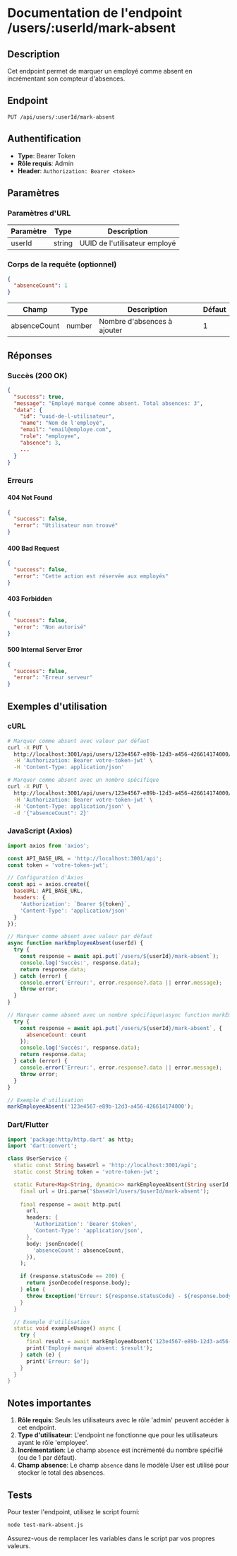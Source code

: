 # Documentation de l'endpoint /users/:userId/mark-absent

## Description
Cet endpoint permet de marquer un employé comme absent en incrémentant son compteur d'absences.

## Endpoint
```
PUT /api/users/:userId/mark-absent
```

## Authentification
- **Type**: Bearer Token
- **Rôle requis**: Admin
- **Header**: `Authorization: Bearer <token>`

## Paramètres

### Paramètres d'URL
| Paramètre | Type | Description |
|-----------|------|-------------|
| userId | string | UUID de l'utilisateur employé |

### Corps de la requête (optionnel)
```json
{
  "absenceCount": 1
}
```

| Champ | Type | Description | Défaut |
|-------|------|-------------|---------|
| absenceCount | number | Nombre d'absences à ajouter | 1 |

## Réponses

### Succès (200 OK)
```json
{
  "success": true,
  "message": "Employé marqué comme absent. Total absences: 3",
  "data": {
    "id": "uuid-de-l-utilisateur",
    "name": "Nom de l'employé",
    "email": "email@employe.com",
    "role": "employee",
    "absence": 3,
    ...
  }
}
```

### Erreurs

#### 404 Not Found
```json
{
  "success": false,
  "error": "Utilisateur non trouvé"
}
```

#### 400 Bad Request
```json
{
  "success": false,
  "error": "Cette action est réservée aux employés"
}
```

#### 403 Forbidden
```json
{
  "success": false,
  "error": "Non autorisé"
}
```

#### 500 Internal Server Error
```json
{
  "success": false,
  "error": "Erreur serveur"
}
```

## Exemples d'utilisation

### cURL
```bash
# Marquer comme absent avec valeur par défaut
curl -X PUT \
  http://localhost:3001/api/users/123e4567-e89b-12d3-a456-426614174000/mark-absent \
  -H 'Authorization: Bearer votre-token-jwt' \
  -H 'Content-Type: application/json'

# Marquer comme absent avec un nombre spécifique
curl -X PUT \
  http://localhost:3001/api/users/123e4567-e89b-12d3-a456-426614174000/mark-absent \
  -H 'Authorization: Bearer votre-token-jwt' \
  -H 'Content-Type: application/json' \
  -d '{"absenceCount": 2}'
```

### JavaScript (Axios)
```javascript
import axios from 'axios';

const API_BASE_URL = 'http://localhost:3001/api';
const token = 'votre-token-jwt';

// Configuration d'Axios
const api = axios.create({
  baseURL: API_BASE_URL,
  headers: {
    'Authorization': `Bearer ${token}`,
    'Content-Type': 'application/json'
  }
});

// Marquer comme absent avec valeur par défaut
async function markEmployeeAbsent(userId) {
  try {
    const response = await api.put(`/users/${userId}/mark-absent`);
    console.log('Succès:', response.data);
    return response.data;
  } catch (error) {
    console.error('Erreur:', error.response?.data || error.message);
    throw error;
  }
}

// Marquer comme absent avec un nombre spécifique\async function markEmployeeAbsentWithCount(userId, count) {
  try {
    const response = await api.put(`/users/${userId}/mark-absent`, {
      absenceCount: count
    });
    console.log('Succès:', response.data);
    return response.data;
  } catch (error) {
    console.error('Erreur:', error.response?.data || error.message);
    throw error;
  }
}

// Exemple d'utilisation
markEmployeeAbsent('123e4567-e89b-12d3-a456-426614174000');
```

### Dart/Flutter
```dart
import 'package:http/http.dart' as http;
import 'dart:convert';

class UserService {
  static const String baseUrl = 'http://localhost:3001/api';
  static const String token = 'votre-token-jwt';

  static Future<Map<String, dynamic>> markEmployeeAbsent(String userId, {int absenceCount = 1}) async {
    final url = Uri.parse('$baseUrl/users/$userId/mark-absent');
    
    final response = await http.put(
      url,
      headers: {
        'Authorization': 'Bearer $token',
        'Content-Type': 'application/json',
      },
      body: jsonEncode({
        'absenceCount': absenceCount,
      }),
    );

    if (response.statusCode == 200) {
      return jsonDecode(response.body);
    } else {
      throw Exception('Erreur: ${response.statusCode} - ${response.body}');
    }
  }

  // Exemple d'utilisation
  static void exampleUsage() async {
    try {
      final result = await markEmployeeAbsent('123e4567-e89b-12d3-a456-426614174000');
      print('Employé marqué absent: $result');
    } catch (e) {
      print('Erreur: $e');
    }
  }
}
```

## Notes importantes

1. **Rôle requis**: Seuls les utilisateurs avec le rôle 'admin' peuvent accéder à cet endpoint.
2. **Type d'utilisateur**: L'endpoint ne fonctionne que pour les utilisateurs ayant le rôle 'employee'.
3. **Incrémentation**: Le champ `absence` est incrémenté du nombre spécifié (ou de 1 par défaut).
4. **Champ absence**: Le champ `absence` dans le modèle User est utilisé pour stocker le total des absences.

## Tests

Pour tester l'endpoint, utilisez le script fourni:
```bash
node test-mark-absent.js
```

Assurez-vous de remplacer les variables dans le script par vos propres valeurs.